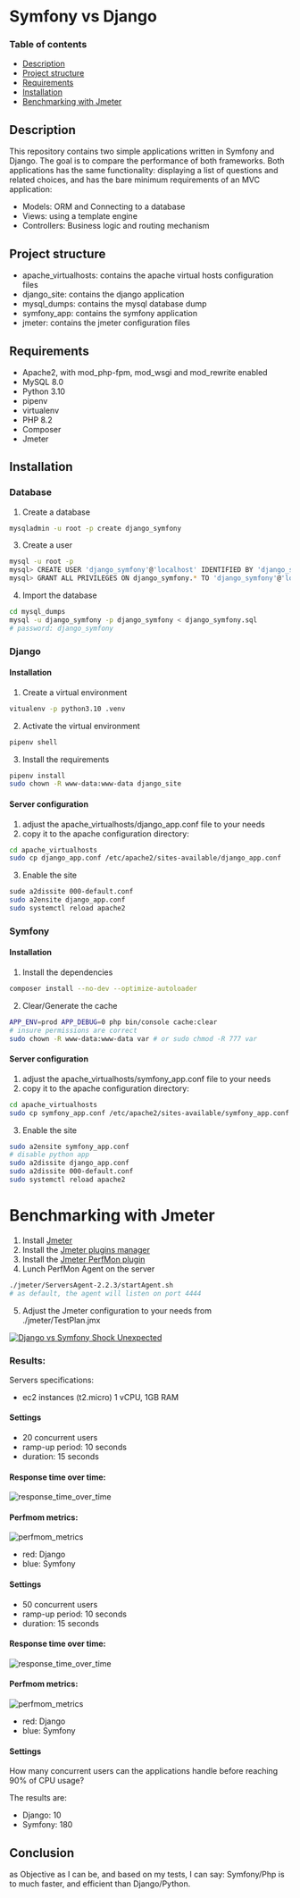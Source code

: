 # Symfony vs Django

### Table of contents
- [Description](#description)
- [Project structure](#project-structure)
- [Requirements](#requirements)
- [Installation](#installation)
- [Benchmarking with Jmeter](#benchmarking-with-jmeter)

## Description
This repository contains two simple applications written in Symfony and Django. The goal is to compare the performance of both frameworks.
Both applications has the same functionality: displaying a list of questions and related choices, and has the bare minimum requirements of an MVC application:
- Models: ORM and Connecting to a database
- Views: using a template engine
- Controllers: Business logic and routing mechanism

## Project structure
- apache_virtualhosts: contains the apache virtual hosts configuration files
- django_site: contains the django application
- mysql_dumps: contains the mysql database dump
- symfony_app: contains the symfony application
- jmeter: contains the jmeter configuration files


## Requirements
- Apache2, with mod_php-fpm, mod_wsgi and mod_rewrite enabled
- MySQL 8.0
- Python 3.10
- pipenv
- virtualenv
- PHP 8.2
- Composer
- Jmeter

## Installation

### Database
1. Create a database
```bash
mysqladmin -u root -p create django_symfony
```

3. Create a user
```bash
mysql -u root -p
mysql> CREATE USER 'django_symfony'@'localhost' IDENTIFIED BY 'django_symfony';
mysql> GRANT ALL PRIVILEGES ON django_symfony.* TO 'django_symfony'@'localhost';
```

4. Import the database
```bash
cd mysql_dumps
mysql -u django_symfony -p django_symfony < django_symfony.sql
# password: django_symfony
```

### Django
#### Installation
1. Create a virtual environment
```bash
vitualenv -p python3.10 .venv
```
2. Activate the virtual environment
```bash
pipenv shell
```

3. Install the requirements
```bash
pipenv install
sudo chown -R www-data:www-data django_site
```

#### Server configuration
1. adjust the apache_virtualhosts/django_app.conf file to your needs
2. copy it to the apache configuration directory:
```bash
cd apache_virtualhosts
sudo cp django_app.conf /etc/apache2/sites-available/django_app.conf
```

3. Enable the site
```bash
sude a2dissite 000-default.conf
sudo a2ensite django_app.conf
sudo systemctl reload apache2
```

### Symfony
#### Installation
1. Install the dependencies
```bash
composer install --no-dev --optimize-autoloader
```

2. Clear/Generate the cache
```bash
APP_ENV=prod APP_DEBUG=0 php bin/console cache:clear
# insure permissions are correct
sudo chown -R www-data:www-data var # or sudo chmod -R 777 var
```

#### Server configuration
1. adjust the apache_virtualhosts/symfony_app.conf file to your needs
2. copy it to the apache configuration directory:
```bash
cd apache_virtualhosts
sudo cp symfony_app.conf /etc/apache2/sites-available/symfony_app.conf
```

3. Enable the site
```bash
sudo a2ensite symfony_app.conf
# disable python app
sudo a2dissite django_app.conf
sudo a2dissite 000-default.conf
sudo systemctl reload apache2
```

# Benchmarking with Jmeter

1. Install [Jmeter](https://jmeter.apache.org)
2. Install the [Jmeter plugins manager](https://jmeter-plugins.org/wiki/PluginsManager/)
3. Install the [Jmeter PerfMon plugin](https://jmeter-plugins.org/wiki/PerfMon/)
4. Lunch PerfMon Agent on the server
```bash
./jmeter/ServersAgent-2.2.3/startAgent.sh
# as default, the agent will listen on port 4444
```
5. Adjust the Jmeter configuration to your needs from ./jmeter/TestPlan.jmx

[![Django vs Symfony Shock Unexpected](https://img.youtube.com/vi/RuE8O7cw1yc/0.jpg)](https://www.youtube.com/watch?v=RuE8O7cw1yc "Open youtube video: Django vs Symfony")


### Results:
Servers specifications:
- ec2 instances (t2.micro) 1 vCPU, 1GB RAM

#### Settings
- 20 concurrent users
- ramp-up period: 10 seconds
- duration: 15 seconds

#### Response time over time:
![response_time_over_time](jmeter/imgs/response_time_over_time_c20.png)

#### Perfmom metrics:
![perfmom_metrics](jmeter/imgs/cpu_c20.png)
- red: Django
- blue: Symfony

#### Settings
- 50 concurrent users
- ramp-up period: 10 seconds
- duration: 15 seconds

#### Response time over time:
![response_time_over_time](jmeter/imgs/response_time_over_time_c50.png)

#### Perfmom metrics:
![perfmom_metrics](jmeter/imgs/cpu_c50.png)
- red: Django
- blue: Symfony

#### Settings
How many concurrent users can the applications handle before reaching 90% of CPU usage?

The results are:
- Django: 10
- Symfony: 180

## Conclusion
as Objective as I can be, and based on my tests, I can say:
Symfony/Php is to much faster, and efficient than Django/Python.
